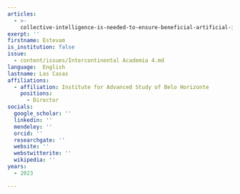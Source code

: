 ```yaml
---
articles:
  - >-
    collective-intelligence-is-needed-to-ensure-beneficial-artificial-intelligence
exerpt: ''
firstname: Estevam
is_institution: false
issue:
  - content/issues/Intercontinental Academia 4.md
language:  English
lastname: Las Casas
affiliations:
  - affiliation: Institute for Advanced Study of Belo Horizonte
    positions:
      - Director
socials:
  google_scholar: ''
  linkedin: ''
  mendeley: ''
  orcid: ''
  researchgate: ''
  website: ''
  webstwitterite: ''
  wikipedia: ''
years:
  - 2023

---
```


